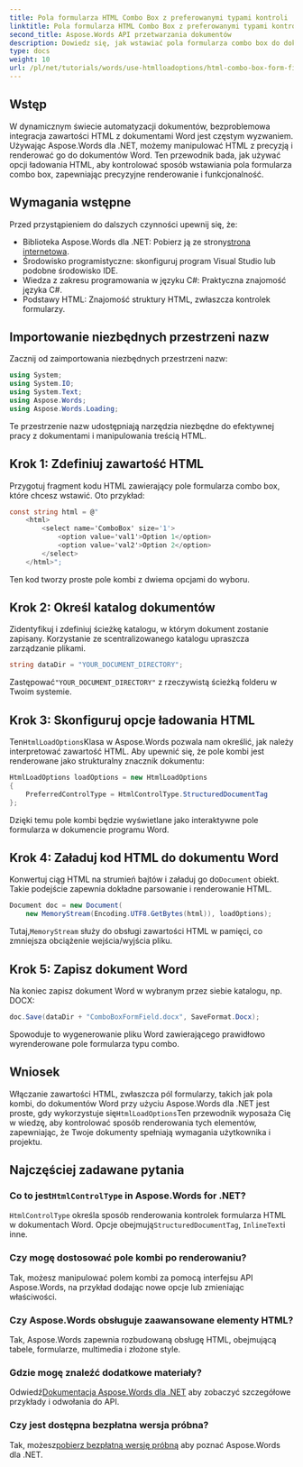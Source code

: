 ```yaml
---
title: Pola formularza HTML Combo Box z preferowanymi typami kontroli
linktitle: Pola formularza HTML Combo Box z preferowanymi typami kontroli
second_title: Aspose.Words API przetwarzania dokumentów
description: Dowiedz się, jak wstawiać pola formularza combo box do dokumentów Word za pomocą Aspose.Words dla .NET. Ten przewodnik krok po kroku obejmuje opcje ładowania HTML, preferowane typy kontrolek i zaawansowane wskazówki dotyczące dostosowywania w celu płynnej automatyzacji dokumentów.
type: docs
weight: 10
url: /pl/net/tutorials/words/use-htmlloadoptions/html-combo-box-form-fields-with-preferred-control-types/
---
```

## Wstęp

W dynamicznym świecie automatyzacji dokumentów, bezproblemowa integracja zawartości HTML z dokumentami Word jest częstym wyzwaniem. Używając Aspose.Words dla .NET, możemy manipulować HTML z precyzją i renderować go do dokumentów Word. Ten przewodnik bada, jak używać opcji ładowania HTML, aby kontrolować sposób wstawiania pola formularza combo box, zapewniając precyzyjne renderowanie i funkcjonalność.

## Wymagania wstępne

Przed przystąpieniem do dalszych czynności upewnij się, że:

-  Biblioteka Aspose.Words dla .NET: Pobierz ją ze strony[strona internetowa](https://releases.aspose.com/words/net/). 
- Środowisko programistyczne: skonfiguruj program Visual Studio lub podobne środowisko IDE.  
- Wiedza z zakresu programowania w języku C#: Praktyczna znajomość języka C#.  
- Podstawy HTML: Znajomość struktury HTML, zwłaszcza kontrolek formularzy.  

## Importowanie niezbędnych przestrzeni nazw

Zacznij od zaimportowania niezbędnych przestrzeni nazw:

```csharp
using System;
using System.IO;
using System.Text;
using Aspose.Words;
using Aspose.Words.Loading;
```

Te przestrzenie nazw udostępniają narzędzia niezbędne do efektywnej pracy z dokumentami i manipulowania treścią HTML.

## Krok 1: Zdefiniuj zawartość HTML

Przygotuj fragment kodu HTML zawierający pole formularza combo box, które chcesz wstawić. Oto przykład:

```csharp
const string html = @"
    <html>
        <select name='ComboBox' size='1'>
            <option value='val1'>Option 1</option>
            <option value='val2'>Option 2</option>
        </select>
    </html>";
```

Ten kod tworzy proste pole kombi z dwiema opcjami do wyboru.

## Krok 2: Określ katalog dokumentów

Zidentyfikuj i zdefiniuj ścieżkę katalogu, w którym dokument zostanie zapisany. Korzystanie ze scentralizowanego katalogu upraszcza zarządzanie plikami.

```csharp
string dataDir = "YOUR_DOCUMENT_DIRECTORY";
```

 Zastępować`"YOUR_DOCUMENT_DIRECTORY"` z rzeczywistą ścieżką folderu w Twoim systemie.

## Krok 3: Skonfiguruj opcje ładowania HTML

 Ten`HtmlLoadOptions`Klasa w Aspose.Words pozwala nam określić, jak należy interpretować zawartość HTML. Aby upewnić się, że pole kombi jest renderowane jako strukturalny znacznik dokumentu:

```csharp
HtmlLoadOptions loadOptions = new HtmlLoadOptions
{
    PreferredControlType = HtmlControlType.StructuredDocumentTag
};
```

Dzięki temu pole kombi będzie wyświetlane jako interaktywne pole formularza w dokumencie programu Word.

## Krok 4: Załaduj kod HTML do dokumentu Word

 Konwertuj ciąg HTML na strumień bajtów i załaduj go do`Document` obiekt. Takie podejście zapewnia dokładne parsowanie i renderowanie HTML.

```csharp
Document doc = new Document(
    new MemoryStream(Encoding.UTF8.GetBytes(html)), loadOptions);
```

 Tutaj,`MemoryStream` służy do obsługi zawartości HTML w pamięci, co zmniejsza obciążenie wejścia/wyjścia pliku.

## Krok 5: Zapisz dokument Word

Na koniec zapisz dokument Word w wybranym przez siebie katalogu, np. DOCX:

```csharp
doc.Save(dataDir + "ComboBoxFormField.docx", SaveFormat.Docx);
```

Spowoduje to wygenerowanie pliku Word zawierającego prawidłowo wyrenderowane pole formularza typu combo.

## Wniosek

 Włączanie zawartości HTML, zwłaszcza pól formularzy, takich jak pola kombi, do dokumentów Word przy użyciu Aspose.Words dla .NET jest proste, gdy wykorzystuje się`HtmlLoadOptions`Ten przewodnik wyposaża Cię w wiedzę, aby kontrolować sposób renderowania tych elementów, zapewniając, że Twoje dokumenty spełniają wymagania użytkownika i projektu.

## Najczęściej zadawane pytania

###  Co to jest`HtmlControlType` in Aspose.Words for .NET?
`HtmlControlType` określa sposób renderowania kontrolek formularza HTML w dokumentach Word. Opcje obejmują`StructuredDocumentTag`, `InlineText`i inne.

### Czy mogę dostosować pole kombi po renderowaniu?
Tak, możesz manipulować polem kombi za pomocą interfejsu API Aspose.Words, na przykład dodając nowe opcje lub zmieniając właściwości.

### Czy Aspose.Words obsługuje zaawansowane elementy HTML?
Tak, Aspose.Words zapewnia rozbudowaną obsługę HTML, obejmującą tabele, formularze, multimedia i złożone style.

### Gdzie mogę znaleźć dodatkowe materiały?
 Odwiedź[Dokumentacja Aspose.Words dla .NET](https://reference.aspose.com/words/net/) aby zobaczyć szczegółowe przykłady i odwołania do API.

### Czy jest dostępna bezpłatna wersja próbna?
 Tak, możesz[pobierz bezpłatną wersję próbną](https://releases.aspose.com/) aby poznać Aspose.Words dla .NET.